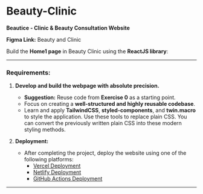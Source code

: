 # Beauty-Clinic
**Beautice - Clinic & Beauty Consultation Website**

**Figma Link:** Beauty and Clinic

Build the **Home1 page** in Beauty Clinic using the **ReactJS library**:

---

### Requirements:
1. **Develop and build the webpage with absolute precision.**
   - **Suggestion:** Reuse code from **Exercise 0** as a starting point.
   - Focus on creating a **well-structured and highly reusable codebase**.
   - Learn and apply **TailwindCSS**, **styled-components**, and **twin.macro** to style the application. Use these tools to replace plain CSS. You can convert the previously written plain CSS into these modern styling methods.

2. **Deployment:**
   - After completing the project, deploy the website using one of the following platforms:
     - [Vercel Deployment](https://vercel.com/docs/deployments/overview)
     - [Netlify Deployment](https://www.netlify.com/)
     - [GitHub Actions Deployment](https://docs.github.com/en/actions/deployment/about-deployments/deploying-with-github-actions) 

---
